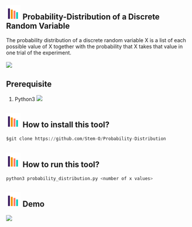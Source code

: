 ## <img src="https://raw.githubusercontent.com/vladalexey/vladalexey/main/graph.gif" width="40px"> Probability-Distribution of a Discrete Random Variable
The probability distribution of a discrete random variable X is a list of each possible value of X together with the probability that X takes that value in one 
trial of the experiment.<br> <br>
<img src="https://camo.githubusercontent.com/72fed7eb586d6eafb2f54bfdb9d026c9652b44f2e1e1abc161a753293b36692e/68747470733a2f2f696d672e736869656c64732e696f2f62616467652f707974686f6e2d332e372d4641444135452e7376673f6c6f676f3d707974686f6e">

## Prerequisite
1. Python3 <img src="https://upload.wikimedia.org/wikipedia/commons/thumb/c/c3/Python-logo-notext.svg/1200px-Python-logo-notext.svg.png" width="30px">

## <img src="https://raw.githubusercontent.com/vladalexey/vladalexey/main/graph.gif" width="40px"> How to install this tool?
```py
$git clone https://github.com/Stem-O/Probability-Distribution
```
## <img src="https://raw.githubusercontent.com/vladalexey/vladalexey/main/graph.gif" width="40px"> How to run this tool?
```py
python3 probability_distribution.py <number of x values>
```
## <img src="https://raw.githubusercontent.com/vladalexey/vladalexey/main/graph.gif" width="40px"> Demo
<img src="https://i.ibb.co/f97WsZY/Screenshot-2022-02-19-22-46-38.png">

